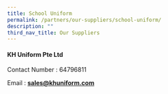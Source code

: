```yaml
---
title: School Uniform
permalink: /partners/our-suppliers/school-uniform/
description: ""
third_nav_title: Our Suppliers
---
```

<h4><strong>KH Uniform Pte Ltd</strong></h4>
<p>Contact Number : 64796811</p>
<p>Email : <strong><a href="mailto:sales@khuniform.com" target="">sales@khuniform.com</a></strong></p>